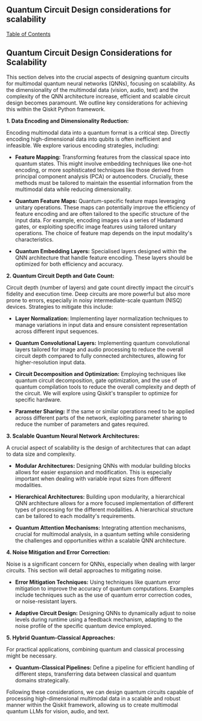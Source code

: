 ## Quantum Circuit Design considerations for scalability

[Table of Contents](#table-of-contents)

## Quantum Circuit Design Considerations for Scalability

This section delves into the crucial aspects of designing quantum circuits for multimodal quantum neural networks (QNNs), focusing on scalability.  As the dimensionality of the multimodal data (vision, audio, text) and the complexity of the QNN architecture increase, efficient and scalable circuit design becomes paramount.  We outline key considerations for achieving this within the Qiskit Python framework.

**1. Data Encoding and Dimensionality Reduction:**

Encoding multimodal data into a quantum format is a critical step.  Directly encoding high-dimensional data into qubits is often inefficient and infeasible.  We explore various encoding strategies, including:

* **Feature Mapping:**  Transforming features from the classical space into quantum states.  This might involve embedding techniques like one-hot encoding, or more sophisticated techniques like those derived from principal component analysis (PCA) or autoencoders.  Crucially, these methods must be tailored to maintain the essential information from the multimodal data while reducing dimensionality.

* **Quantum Feature Maps:**  Quantum-specific feature maps leveraging unitary operations.   These maps can potentially improve the efficiency of feature encoding and are often tailored to the specific structure of the input data.   For example, encoding images via a series of Hadamard gates, or exploiting specific image features using tailored unitary operations.  The choice of feature map depends on the input modality's characteristics.

* **Quantum Embedding Layers:**  Specialised layers designed within the QNN architecture that handle feature encoding.   These layers should be optimized for both efficiency and accuracy.


**2. Quantum Circuit Depth and Gate Count:**

Circuit depth (number of layers) and gate count directly impact the circuit's fidelity and execution time.  Deep circuits are more powerful but also more prone to errors, especially in noisy intermediate-scale quantum (NISQ) devices.  Strategies to mitigate this include:

* **Layer Normalization:** Implementing layer normalization techniques to manage variations in input data and ensure consistent representation across different input sequences.

* **Quantum Convolutional Layers:** Implementing quantum convolutional layers tailored for image and audio processing to reduce the overall circuit depth compared to fully connected architectures, allowing for higher-resolution input data.

* **Circuit Decomposition and Optimization:** Employing techniques like quantum circuit decomposition, gate optimization, and the use of quantum compilation tools to reduce the overall complexity and depth of the circuit.  We will explore using Qiskit's transpiler to optimize for specific hardware.

* **Parameter Sharing:**  If the same or similar operations need to be applied across different parts of the network, exploiting parameter sharing to reduce the number of parameters and gates required.

**3.  Scalable Quantum Neural Network Architectures:**

A crucial aspect of scalability is the design of architectures that can adapt to data size and complexity.

* **Modular Architectures:** Designing QNNs with modular building blocks allows for easier expansion and modification.  This is especially important when dealing with variable input sizes from different modalities.

* **Hierarchical Architectures:**  Building upon modularity, a hierarchical QNN architecture allows for a more focused implementation of different types of processing for the different modalities.  A hierarchical structure can be tailored to each modality's requirements.

* **Quantum Attention Mechanisms:**  Integrating attention mechanisms, crucial for multimodal analysis, in a quantum setting while considering the challenges and opportunities within a scalable QNN architecture.

**4. Noise Mitigation and Error Correction:**

Noise is a significant concern for QNNs, especially when dealing with larger circuits. This section will detail approaches to mitigating noise.

* **Error Mitigation Techniques:** Using techniques like quantum error mitigation to improve the accuracy of quantum computations. Examples include techniques such as the use of quantum error correction codes, or noise-resistant layers.

* **Adaptive Circuit Design:** Designing QNNs to dynamically adjust to noise levels during runtime using a feedback mechanism, adapting to the noise profile of the specific quantum device employed.


**5.  Hybrid Quantum-Classical Approaches:**

For practical applications, combining quantum and classical processing might be necessary.

* **Quantum-Classical Pipelines:**  Define a pipeline for efficient handling of different steps, transferring data between classical and quantum domains strategically.


Following these considerations, we can design quantum circuits capable of processing high-dimensional multimodal data in a scalable and robust manner within the Qiskit framework, allowing us to create multimodal quantum LLMs for vision, audio, and text.


<a id='chapter-4'></a>
